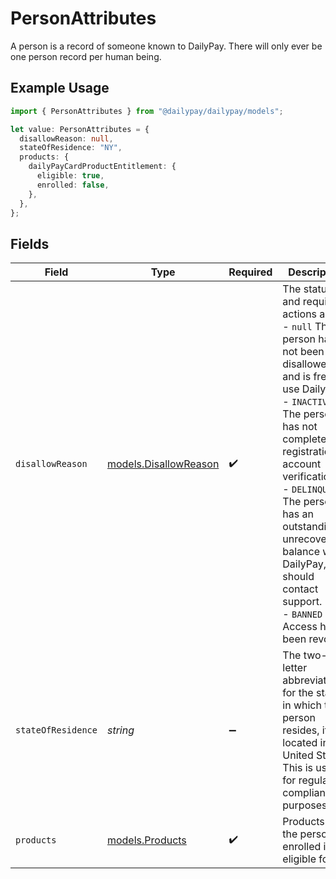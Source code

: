 # PersonAttributes

A person is a record of someone known to DailyPay. There will only ever be one person record per human being.

## Example Usage

```typescript
import { PersonAttributes } from "@dailypay/dailypay/models";

let value: PersonAttributes = {
  disallowReason: null,
  stateOfResidence: "NY",
  products: {
    dailyPayCardProductEntitlement: {
      eligible: true,
      enrolled: false,
    },
  },
};
```

## Fields

| Field                                                                                                                                                                                                                                                                                                                                                | Type                                                                                                                                                                                                                                                                                                                                                 | Required                                                                                                                                                                                                                                                                                                                                             | Description                                                                                                                                                                                                                                                                                                                                          | Example                                                                                                                                                                                                                                                                                                                                              |
| ---------------------------------------------------------------------------------------------------------------------------------------------------------------------------------------------------------------------------------------------------------------------------------------------------------------------------------------------------- | ---------------------------------------------------------------------------------------------------------------------------------------------------------------------------------------------------------------------------------------------------------------------------------------------------------------------------------------------------- | ---------------------------------------------------------------------------------------------------------------------------------------------------------------------------------------------------------------------------------------------------------------------------------------------------------------------------------------------------- | ---------------------------------------------------------------------------------------------------------------------------------------------------------------------------------------------------------------------------------------------------------------------------------------------------------------------------------------------------- | ---------------------------------------------------------------------------------------------------------------------------------------------------------------------------------------------------------------------------------------------------------------------------------------------------------------------------------------------------- |
| `disallowReason`                                                                                                                                                                                                                                                                                                                                     | [models.DisallowReason](../models/disallowreason.md)                                                                                                                                                                                                                                                                                                 | :heavy_check_mark:                                                                                                                                                                                                                                                                                                                                   | The statuses and required actions are:<br/>- `null` The person has not been disallowed, and is free to use DailyPay.<br/>- `INACTIVE` The person has not completed registration or account verification.<br/>- `DELINQUENT` The person has an outstanding, unrecoverable balance with DailyPay, and should contact support.<br/>- `BANNED` Access has been revoked.<br/> | <nil>                                                                                                                                                                                                                                                                                                                                                |
| `stateOfResidence`                                                                                                                                                                                                                                                                                                                                   | *string*                                                                                                                                                                                                                                                                                                                                             | :heavy_minus_sign:                                                                                                                                                                                                                                                                                                                                   | The two-letter abbreviation for the state in which the person resides, if located in the United States.  This is used for regulatory compliance purposes.<br/>                                                                                                                                                                                       | NY                                                                                                                                                                                                                                                                                                                                                   |
| `products`                                                                                                                                                                                                                                                                                                                                           | [models.Products](../models/products.md)                                                                                                                                                                                                                                                                                                             | :heavy_check_mark:                                                                                                                                                                                                                                                                                                                                   | Products that the person is enrolled in or eligible for.<br/>                                                                                                                                                                                                                                                                                        |                                                                                                                                                                                                                                                                                                                                                      |